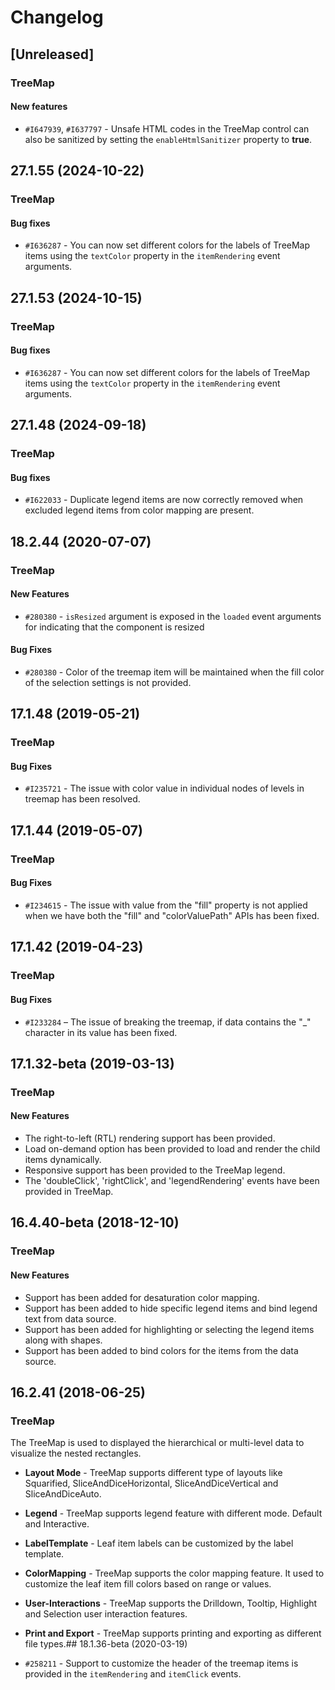 <!-- markdownlint-disable MD010 -->

<!-- markdownlint-disable MD030 -->

<!-- markdownlint-disable MD004 -->

# Changelog

## [Unreleased]

### TreeMap

#### New features

- `#I647939`, `#I637797` - Unsafe HTML codes in the TreeMap control can also be sanitized by setting the `enableHtmlSanitizer` property to **true**.

## 27.1.55 (2024-10-22)

### TreeMap

#### Bug fixes

- `#I636287` - You can now set different colors for the labels of TreeMap items using the `textColor` property in the `itemRendering` event arguments.

## 27.1.53 (2024-10-15)

### TreeMap

#### Bug fixes

- `#I636287` - You can now set different colors for the labels of TreeMap items using the `textColor` property in the `itemRendering` event arguments.

## 27.1.48 (2024-09-18)

### TreeMap

#### Bug fixes

- `#I622033` - Duplicate legend items are now correctly removed when excluded legend items from color mapping are present.

## 18.2.44 (2020-07-07)

### TreeMap

#### New Features

- `#280380` - `isResized` argument is exposed in the `loaded` event arguments for indicating that the component is resized

#### Bug Fixes

- `#280380` - Color of the treemap item will be maintained when the fill color of the selection settings is not provided.

## 17.1.48 (2019-05-21)

### TreeMap

#### Bug Fixes

- `#I235721` - The issue with color value in individual nodes of levels in treemap has been resolved.

## 17.1.44 (2019-05-07)

### TreeMap

#### Bug Fixes

- `#I234615` - The issue with value from the "fill" property is not applied when we have both the "fill" and "colorValuePath" APIs has been fixed.

## 17.1.42 (2019-04-23)

### TreeMap

#### Bug Fixes

- `#I233284` – The issue of breaking the treemap, if data contains the "_" character in its value has been fixed.

## 17.1.32-beta (2019-03-13)

### TreeMap

#### New Features

- The right-to-left (RTL) rendering support has been provided.
- Load on-demand option has been provided to load and render the child items dynamically.
- Responsive support has been provided to the TreeMap legend.
- The 'doubleClick', 'rightClick', and 'legendRendering' events have been provided in TreeMap.

## 16.4.40-beta (2018-12-10)

### TreeMap

#### New Features

- Support has been added for desaturation color mapping.
- Support has been added to hide specific legend items and bind legend text from data source.
- Support has been added for highlighting or selecting the legend items along with shapes.
- Support has been added to bind colors for the items from the data source.

## 16.2.41 (2018-06-25)

### TreeMap

The TreeMap is used to displayed the hierarchical or multi-level data to visualize the nested rectangles.

- **Layout Mode** - TreeMap supports different type of layouts like Squarified, SliceAndDiceHorizontal, SliceAndDiceVertical and SliceAndDiceAuto.
- **Legend** - TreeMap supports legend feature with different mode. Default and Interactive.
- **LabelTemplate** - Leaf item labels can be customized by the label template.
- **ColorMapping** - TreeMap supports the color mapping feature. It used to customize the leaf item fill colors based on range or values.
- **User-Interactions** - TreeMap supports the Drilldown, Tooltip, Highlight and Selection user interaction features.
- **Print and Export** - TreeMap supports printing and exporting as different file types.## 18.1.36-beta (2020-03-19)

- `#258211` - Support to customize the header of the treemap items is provided in the `itemRendering` and `itemClick` events.


